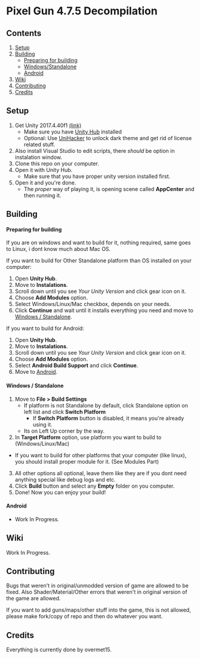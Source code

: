 # Pixel Gun 4.7.5 Decompilation

## Contents
1. [Setup](#setup)
2. [Building](#building)
   - [Preparing for building](#preparing-for-building)
   - [Windows/Standalone](#windows--standalone)
   - [Android](#android)
3. [Wiki](#wiki)
4. [Contributing](#contributing)
5. [Credits](#credits)

## Setup
1. Get Unity 2017.4.40f1 [(link)](https://unity.com/releases/editor/whats-new/2017.4.40#installs)
   - Make sure you have [Unity Hub](https://unity.com/download) installed
   - Optional: Use [UniHacker](https://github.com/tylearymf/UniHacker) to unlock dark theme and get rid of license related stuff.
2. Also install Visual Studio to edit scripts, there *should* be option in instalation window.
3. Clone this repo on your computer.
4. Open it with Unity Hub.
   - Make sure that you have proper unity version installed first.
5. Open it and you're done.
   - The *proper* way of playing it, is opening scene called __AppCenter__ and then running it.
  
## Building
#### Preparing for building
If you are on windows and want to build for it, nothing required, same goes to Linux, i dont know much about Mac OS.

If you want to build for Other Standalone platform than OS installed on your computer:
1. Open __Unity Hub__.
2. Move to __Instalations__.
3. Scroll down until you see *Your Unity Version* and click gear icon on it.
4. Choose __Add Modules__ option.
5. Select Windows/Linux/Mac checkbox, depends on your needs.
6. Click __Continue__ and wait until it installs everything you need and move to [Windows / Standalone](#windows--standalone).

If you want to build for Android:
1. Open __Unity Hub__.
2. Move to __Instalations__.
3. Scroll down until you see *Your Unity Version* and click gear icon on it.
4. Choose __Add Modules__ option.
5. Select __Android Build Support__ and click __Continue__.
6. Move to [Android](#android).

#### Windows / Standalone
1. Move to __File > Build Settings__
   - If platform is not Standalone by default, click Standalone option on left list and click __Switch Platform__
     - If __Switch Platform__ button is disabled, it means you're already using it.
   - Its on Left Up corner by the way.
2. In __Target Platform__ option, use platform you want to build to (Windows/Linux/Mac)
  - If you want to build for other platforms that your computer (like linux), you should install proper module for it. (See Modules Part)
3. All other options all optional, leave them like they are if you dont need anything special like debug logs and etc.
4. Click __Build__ button and select any **Empty** folder on you computer.
5. Done! Now you can enjoy your build!

#### Android 
- Work In Progress.

## Wiki
Work In Progress.

## Contributing
Bugs that weren't in original/unmodded version of game are allowed to be fixed.
Also Shader/Material/Other errors that weren't in original version of the game are allowed.

If you want to add guns/maps/other stuff into the game, this is not allowed, please make fork/copy of repo and then do whatever you want.

## Credits
Everything is currently done by overmet15.
